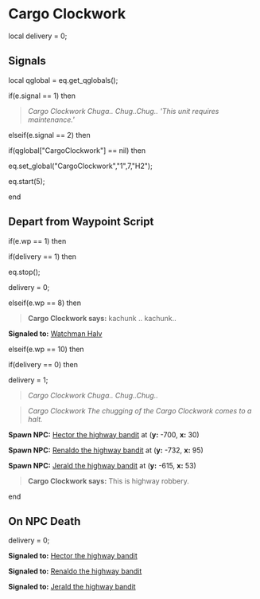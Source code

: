 # Cargo Clockwork
local delivery = 0;



## Signals

local qglobal = eq.get_qglobals();


if(e.signal == 1) then


>*Cargo Clockwork Chuga.. Chug..Chug.. 'This unit requires maintenance.'*

elseif(e.signal == 2) then


if(qglobal["CargoClockwork"] == nil) then



eq.set_global("CargoClockwork","1",7,"H2");



eq.start(5); 


end



## Depart from Waypoint Script

if(e.wp == 1) then


if(delivery == 1) then



eq.stop();



delivery = 0;


elseif(e.wp == 8) then


>**Cargo Clockwork says:** kachunk .. kachunk..


**Signaled to:**  [Watchman Halv](/npc/56155)

elseif(e.wp == 10) then


if(delivery == 0) then



delivery = 1;



>*Cargo Clockwork Chuga.. Chug..Chug..*



>*Cargo Clockwork The chugging of the Cargo Clockwork comes to a halt.*



**Spawn NPC:**  [Hector the highway bandit](/npc/56178) at (**y:** -700, **x:** 30)



**Spawn NPC:**  [Renaldo the highway bandit](/npc/56179) at (**y:** -732, **x:** 95)



**Spawn NPC:**  [Jerald the highway bandit](/npc/56180) at (**y:** -615, **x:** 53)



>**Cargo Clockwork says:** This is highway robbery.

end



## On NPC Death

delivery = 0;

**Signaled to:**  [Hector the highway bandit](/npc/56178)

**Signaled to:**  [Renaldo the highway bandit](/npc/56179)

**Signaled to:**  [Jerald the highway bandit](/npc/56180)